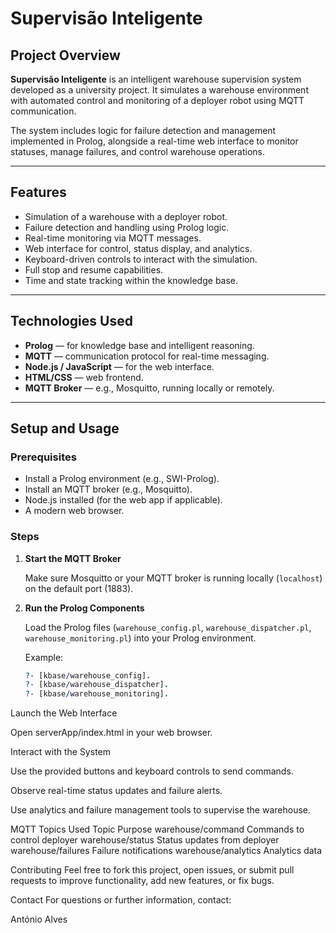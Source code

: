 # Supervisão Inteligente

## Project Overview

**Supervisão Inteligente** is an intelligent warehouse supervision system developed as a university project. It simulates a warehouse environment with automated control and monitoring of a deployer robot using MQTT communication.

The system includes logic for failure detection and management implemented in Prolog, alongside a real-time web interface to monitor statuses, manage failures, and control warehouse operations.

---

## Features

- Simulation of a warehouse with a deployer robot.
- Failure detection and handling using Prolog logic.
- Real-time monitoring via MQTT messages.
- Web interface for control, status display, and analytics.
- Keyboard-driven controls to interact with the simulation.
- Full stop and resume capabilities.
- Time and state tracking within the knowledge base.

---

## Technologies Used

- **Prolog** — for knowledge base and intelligent reasoning.
- **MQTT** — communication protocol for real-time messaging.
- **Node.js / JavaScript** — for the web interface.
- **HTML/CSS** — web frontend.
- **MQTT Broker** — e.g., Mosquitto, running locally or remotely.

---

## Setup and Usage

### Prerequisites

- Install a Prolog environment (e.g., SWI-Prolog).
- Install an MQTT broker (e.g., Mosquitto).
- Node.js installed (for the web app if applicable).
- A modern web browser.

### Steps

1. **Start the MQTT Broker**

   Make sure Mosquitto or your MQTT broker is running locally (`localhost`) on the default port (1883).

2. **Run the Prolog Components**

   Load the Prolog files (`warehouse_config.pl`, `warehouse_dispatcher.pl`, `warehouse_monitoring.pl`) into your Prolog environment.

   Example:

   ```prolog
   ?- [kbase/warehouse_config].
   ?- [kbase/warehouse_dispatcher].
   ?- [kbase/warehouse_monitoring].

Launch the Web Interface

Open serverApp/index.html in your web browser.

Interact with the System

Use the provided buttons and keyboard controls to send commands.

Observe real-time status updates and failure alerts.

Use analytics and failure management tools to supervise the warehouse.

MQTT Topics Used
Topic	Purpose
warehouse/command	Commands to control deployer
warehouse/status	Status updates from deployer
warehouse/failures	Failure notifications
warehouse/analytics	Analytics data

Contributing
Feel free to fork this project, open issues, or submit pull requests to improve functionality, add new features, or fix bugs.

Contact
For questions or further information, contact:

António Alves